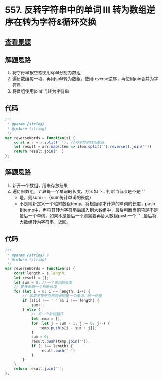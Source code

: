# 557. 反转字符串中的单词 III 转为数组逆序在转为字符&循环交换
## [查看原题](https://leetcode-cn.com/problems/reverse-words-in-a-string-iii/)

## 解题思路
1. 将字符串按空格使用split分割为数组
2. 遍历数组每一项，再用split转为数组，使用reverse逆序，再使用join合并为字符串
3. 将数组使用join(' ')转为字符串

## 代码

```javascript
/**
 * @param {string} 
 * @return {string}
 */
var reverseWords = function(s) {
    const arr = s.split(' '); //将字符串转为数组
    let result = arr.map(item => item.split('').reverse().join(''))
    return result.join(' ')
};
```

## 解题思路
1. 新开一个数组，用来存放结果
2. 遍历原数组，计算每一个单词的长度，方法如下：判断当前项是不是 ' '
    - 是，则sum++（sum统计单词的长度）
    - 不是则新定义一个临时数组temp，将根据刚才计算的单词的长度，push到temp中，再将其转为字符串后加入到大数组中，最后判断当前项是不是最后一个单词，如果不是最后一个则需要再给大数组push一个' ' ,
    最后将大数组转为字符串，返回。

## 代码

```javascript
/**
 * @param {string} s
 * @return {string}
 */
var reverseWords = function(s) {
    const length = s.length;
    let result = [];
    let sum = 0; //一个单词的长度
    // 要多处理一个判断长度
    for (let i = 0; i <= length; i++) {
        // 如果不等于空格则说明是一个单词，统一处理
        if (s[i] !== ' ' && i !== length) {
            sum++;
        } else {
            // 将一个单词翻转
            let temp = [];
            for (let j = sum - 1; j >= 0; j--) {
                temp.push(s[i - sum + j]);
            }
            sum = 0;
            result.push(temp.join(''));
            if (i !== length) {
                result.push(' ')
            }
        }
    }
    return result.join('');
};
```

